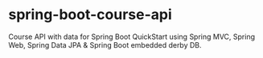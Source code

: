 # spring-boot-course-api
Course API with data for Spring Boot QuickStart using Spring MVC, Spring Web, Spring Data JPA & Spring Boot embedded derby DB.
